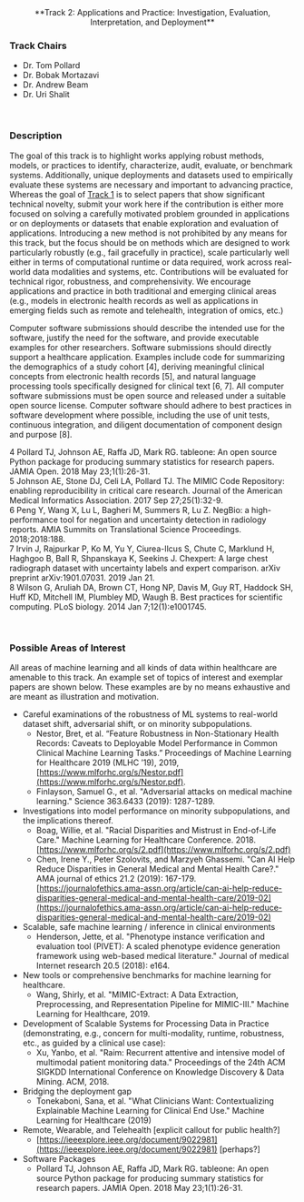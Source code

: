 <center> **Track 2: Applications and Practice: Investigation, Evaluation, Interpretation, and Deployment** </center>

### Track Chairs
- Dr. Tom Pollard
- Dr. Bobak Mortazavi
- Dr. Andrew Beam
- Dr. Uri Shalit

<br />

### Description
The goal of this track is to highlight works applying robust methods, models, or practices to identify, characterize, audit, evaluate, or benchmark systems. Additionally, unique deployments and datasets used to empirically evaluate these systems are necessary and important to advancing practice, Whereas the goal of [Track 1](/call-for-papers.html#tab-track-1) is to select papers that show significant technical novelty, submit your work here if the contribution is either more focused on solving a carefully motivated problem grounded in applications or on deployments or datasets that enable exploration and evaluation of applications. Introducing a new method is not prohibited by any means for this track, but the focus should be on methods which are designed to work particularly robustly (e.g., fail gracefully in practice), scale particularly well either in terms of computational runtime or data required, work across real-world data modalities and systems, etc. Contributions will be evaluated for technical rigor, robustness, and comprehensivity. We encourage applications and practice in both traditional and emerging clinical areas (e.g., models in electronic health records as well as applications in emerging fields such as remote and telehealth, integration of omics, etc.)

Computer software submissions should describe the intended use for the software, justify the need for the software, and provide executable examples for other researchers. Software submissions should directly support a healthcare application. Examples include code for summarizing the demographics of a study cohort [4], deriving meaningful clinical concepts from electronic health records [5], and natural language processing tools specifically designed for clinical text [6, 7]. All computer software submissions must be open source and released under a suitable open source license. Computer software should adhere to best practices in software development where possible, including the use of unit tests, continuous integration, and diligent documentation of component design and purpose [8].

4 Pollard TJ, Johnson AE, Raffa JD, Mark RG. tableone: An open source Python package for producing summary statistics for research papers. JAMIA Open. 2018 May 23;1(1):26-31.
<br />
5 Johnson AE, Stone DJ, Celi LA, Pollard TJ. The MIMIC Code Repository: enabling reproducibility in critical care research. Journal of the American Medical Informatics Association. 2017 Sep 27;25(1):32-9.
<br />
6 Peng Y, Wang X, Lu L, Bagheri M, Summers R, Lu Z. NegBio: a high-performance tool for negation and uncertainty detection in radiology reports. AMIA Summits on Translational Science Proceedings. 2018;2018:188.
<br />
7 Irvin J, Rajpurkar P, Ko M, Yu Y, Ciurea-Ilcus S, Chute C, Marklund H, Haghgoo B, Ball R, Shpanskaya K, Seekins J. Chexpert: A large chest radiograph dataset with uncertainty labels and expert comparison. arXiv preprint arXiv:1901.07031. 2019 Jan 21.
<br />
8 Wilson G, Aruliah DA, Brown CT, Hong NP, Davis M, Guy RT, Haddock SH, Huff KD, Mitchell IM, Plumbley MD, Waugh B. Best practices for scientific computing. PLoS biology. 2014 Jan 7;12(1):e1001745.

<br />

### Possible Areas of Interest
All areas of machine learning and all kinds of data within healthcare are amenable to this track. An example set of topics of interest and exemplar papers are shown below. These examples are by no means exhaustive and are meant as illustration and motivation.

- Careful examinations of the robustness of ML systems to real-world dataset shift, adversarial shift, or on minority subpopulations.
    * Nestor, Bret, et al. “Feature Robustness in Non-Stationary Health Records: Caveats to Deployable Model Performance in Common Clinical Machine Learning Tasks.” Proceedings of Machine Learning for Healthcare 2019 (MLHC ’19), 2019, [https://www.mlforhc.org/s/Nestor.pdf](https://www.mlforhc.org/s/Nestor.pdf).
    * Finlayson, Samuel G., et al. "Adversarial attacks on medical machine learning." Science 363.6433 (2019): 1287-1289.
- Investigations into model performance on minority subpopulations, and the implications thereof.
    * Boag, Willie, et al. "Racial Disparities and Mistrust in End-of-Life Care." Machine Learning for Healthcare Conference. 2018. [https://www.mlforhc.org/s/2.pdf](https://www.mlforhc.org/s/2.pdf)
    * Chen, Irene Y., Peter Szolovits, and Marzyeh Ghassemi. "Can AI Help Reduce Disparities in General Medical and Mental Health Care?." AMA journal of ethics 21.2 (2019): 167-179. [https://journalofethics.ama-assn.org/article/can-ai-help-reduce-disparities-general-medical-and-mental-health-care/2019-02](https://journalofethics.ama-assn.org/article/can-ai-help-reduce-disparities-general-medical-and-mental-health-care/2019-02)
- Scalable, safe machine learning / inference in clinical environments
    * Henderson, Jette, et al. "Phenotype instance verification and evaluation tool (PIVET): A scaled phenotype evidence generation framework using web-based medical literature." Journal of medical Internet research 20.5 (2018): e164.
- New tools or comprehensive benchmarks for machine learning for healthcare.
    * Wang, Shirly, et al. "MIMIC-Extract: A Data Extraction, Preprocessing, and Representation Pipeline for MIMIC-III." Machine Learning for Healthcare, 2019.
- Development of Scalable Systems for Processing Data in Practice (demonstrating, e.g., concern for multi-modality, runtime, robustness, etc., as guided by a clinical use case):
    * Xu, Yanbo, et al. "Raim: Recurrent attentive and intensive model of multimodal patient monitoring data." Proceedings of the 24th ACM SIGKDD International Conference on Knowledge Discovery & Data Mining. ACM, 2018.
- Bridging the deployment gap
    * Tonekaboni, Sana, et al. "What Clinicians Want: Contextualizing Explainable Machine Learning for Clinical End Use." Machine Learning for Healthcare (2019)
- Remote, Wearable, and Telehealth [explicit callout for public health?]
    * [https://ieeexplore.ieee.org/document/9022981](https://ieeexplore.ieee.org/document/9022981) [perhaps?]
- Software Packages
    * Pollard TJ, Johnson AE, Raffa JD, Mark RG. tableone: An open source Python package for producing summary statistics for research papers. JAMIA Open. 2018 May 23;1(1):26-31.
